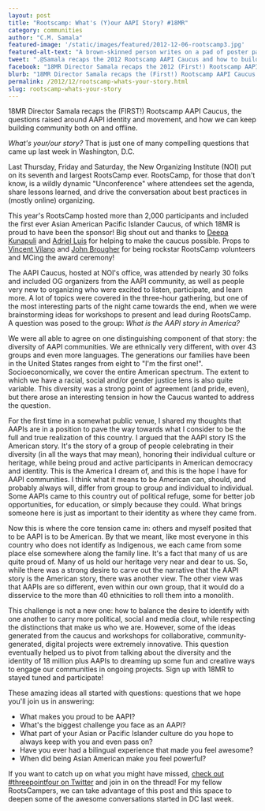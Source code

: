 ```yaml
---
layout: post
title: "Rootscamp: What's (Y)our AAPI Story? #18MR"
category: communities
author: "C.M. Samala"
featured-image: '/static/images/featured/2012-12-06-rootscamp3.jpg'
featured-alt-text: "A brown-skinned person writes on a pad of poster paper 'Workshop Titles.' Some of the entries on the list read: 'The Global Citizen,' 'Asian American OR American Asian,' and 'Defining American: The AAPI Narrative.'"
tweet: ".@Samala recaps the 2012 Rootscamp AAPI Caucus and how to build community on and offline."
facebook: "18MR Director Samala recaps the 2012 (First!) Rootscamp AAPI Caucus, and how we can keep building community both on and offline." 
blurb: "18MR Director Samala recaps the (First!) Rootscamp AAPI Caucus."
permalink: /2012/12/rootscamp-whats-your-story.html
slug: rootscamp-whats-your-story
---
```

<p>18MR Director Samala recaps the (FIRST!) Rootscamp AAPI Caucus, the questions raised around AAPI identity and movement, and how we can keep building community both on and offline.</p>

<p><em>What's your/our story?</em> That is just one of many compelling questions that came up last week in Washington, D.C.</p>

<p>Last Thursday, Friday and Saturday, the New Organizing Institute (NOI) put on its seventh and largest RootsCamp ever. RootsCamp, for those that don't know, is a wildly dynamic "Unconference" where attendees set the agenda, share lessons learned, and drive the conversation about best practices in (mostly online) organizing.

This year's RootsCamp hosted more than 2,000 participants and included the first ever Asian American Pacific Islander Caucus, of which 18MR is proud to have been the sponsor! Big shout out and thanks to <a href="https://twitter.com/deepa_k">Deepa Kunapuli</a> and <a href="https://twitter.com/drzzl">Adriel Luis</a> for helping to make the caucus possible. Props to <a href="https://twitter.com/VincentPaolo_">Vincent Vilano</a> and <a href="https://twitter.com/johnbrougher">John Brougher</a> for being rockstar RootsCamp volunteers and MCing the award ceremony!</p>

<p>The AAPI Caucus, hosted at NOI's office, was attended by nearly 30 folks and included OG organizers from the AAPI community, as well as people very new to organizing who were excited to listen, participate, and learn more. A lot of topics were covered in the three-hour gathering, but one of the most interesting parts of the night came towards the end, when we were brainstorming ideas for workshops to present and lead during RootsCamp. A question was posed to the group: <em>What is the AAPI story in America?</em></p>

<p>We were all able to agree on one distinguishing component of that story: the diversity of AAPI communities. We are ethnically very different, with over 43 groups and even more languages. The generations our families have been in the United States ranges from eight to "I'm the first one!". Socioeconomically, we cover the entire American spectrum. The extent to which we have a racial, social and/or gender justice lens is also quite variable. This diversity was a strong point of agreement (and pride, even), but there arose an interesting tension in how the Caucus wanted to address the question.</p>

<p>For the first time in a somewhat public venue, I shared my thoughts that AAPIs are in a position to pave the way towards what I consider to be the full and true realization of this country. I argued that the AAPI story IS the American story. It's the story of a group of people celebrating in their diversity (in all the ways that may mean), honoring their individual culture or heritage, while being proud and active participants in American democracy and identity. This is the America I dream of, and this is the hope I have for AAPI communities. I think what it means to be American can, should, and probably always will, differ from group to group and individual to individual. Some AAPIs came to this country out of political refuge, some for better job opportunities, for education, or simply because they could. What brings someone here is just as important to their identity as where they came from.</p>

<p>Now this is where the core tension came in: others and myself posited that to be AAPI is to be American. By that we meant, like most everyone in this country who does not identify as Indigenous, we each came from some place else somewhere along the family line. It's a fact that many of us are quite proud of. Many of us hold our heritage very near and dear to us. So, while there was a strong desire to carve out the narrative that the AAPI story is the American story, there was another view. The other view was that AAPIs are so different, even within our own group, that it would do a disservice to the more than 40 ethnicities to roll them into a monolith.</p>

<p>This challenge is not a new one: how to balance the desire to identify with one another to carry more political, social and media clout, while respecting the distinctions that make us who we are. However, some of the ideas generated from the caucus and workshops for collaborative, community-generated, digital projects were extremely innovative. This question eventually helped us to pivot from talking about the diversity and the identity of 18 million plus AAPIs to dreaming up some fun and creative ways to engage our communities in ongoing projects. Sign up with 18MR to stayed tuned and participate!</p>

<p>These amazing ideas all started with questions: questions that we hope you'll join us in answering:</p>

<ul><li>What makes you proud to be AAPI?</li>
	<li>What's the biggest challenge you face as an AAPI?</li>
	<li>What part of your Asian or Pacific Islander culture do you hope to always keep with you and even pass on?</li>
	<li>Have you ever had a bilingual experience that made you feel awesome?</li>
	<li>When did being Asian American make you feel powerful?</li></ul>

<p>If you want to catch up on what you might have missed, <a href="https://twitter.com/search?q=%23threepointfour&amp;src=typd">check out #threepointfour on Twitter</a> and join in on the thread! For my fellow RootsCampers, we can take advantage of this post and this space to deepen some of the awesome conversations started in DC last week.</p>